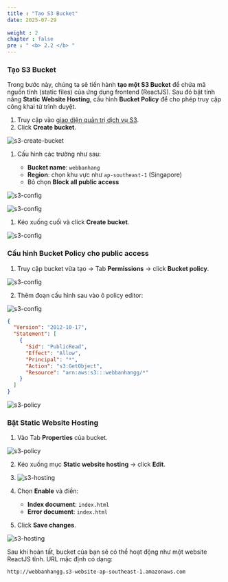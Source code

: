 ```yaml
---
title : "Tạo S3 Bucket"
date: 2025-07-29
 
weight : 2 
chapter : false
pre : " <b> 2.2 </b> "
---
```



### Tạo S3 Bucket 

Trong bước này, chúng ta sẽ tiến hành **tạo một S3 Bucket** để chứa mã nguồn tĩnh (static files) của ứng dụng frontend (ReactJS). Sau đó bật tính năng **Static Website Hosting**, cấu hình **Bucket Policy** để cho phép truy cập công khai từ trình duyệt.

1. Truy cập vào [giao diện quản trị dịch vụ S3](https://s3.console.aws.amazon.com/s3/).
2. Click **Create bucket**.

![s3-create-bucket](/images/2.prerequisite/S3.png)
1. Cấu hình các trường như sau:

   * **Bucket name**: `webbanhang` 
   * **Region**: chọn khu vực như `ap-southeast-1` (Singapore)
   * Bỏ chọn **Block all public access**

![s3-config](/images/2.prerequisite/S3-1.png)

![s3-config](/images/2.prerequisite/S3-2.png)

1. Kéo xuống cuối và click **Create bucket**.

![s3-config](/images/2.prerequisite/S3-3.png)

### Cấu hình Bucket Policy cho public access

1. Truy cập bucket vừa tạo → Tab **Permissions** → click **Bucket policy**.
   
![s3-config](/images/2.prerequisite/S3-4.png)   

2. Thêm đoạn cấu hình sau vào ô policy editor:

![s3-config](/images/2.prerequisite/S3-5.png)
```json
{
  "Version": "2012-10-17",
  "Statement": [
    {
      "Sid": "PublicRead",
      "Effect": "Allow",
      "Principal": "*",
      "Action": "s3:GetObject",
      "Resource": "arn:aws:s3:::webbanhangg/*"
    }
  ]
}
```

![s3-policy](/images/2.prerequisite/S3-6.png)


### Bật Static Website Hosting

1. Vào Tab **Properties** của bucket.
   
![s3-policy](/images/2.prerequisite/S3-7.png)

2. Kéo xuống mục **Static website hosting** → click **Edit**.
3. ![s3-hosting](/images/2.prerequisite/S3-8.png)
4. Chọn **Enable** và điền:

   * **Index document**: `index.html`
   * **Error document**: `index.html` 

5. Click **Save changes**.

![s3-hosting](/images/2.prerequisite/S3-9.png)

Sau khi hoàn tất, bucket của bạn sẽ có thể hoạt động như một website ReactJS tĩnh. URL mặc định có dạng:

```
http://webbanhangg.s3-website-ap-southeast-1.amazonaws.com
```

